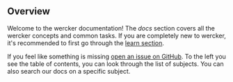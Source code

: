 ## Overview

Welcome to the wercker documentation! The *docs* section covers all the
wercker concepts and common tasks. If you are completely new to wercker,
it's recommended to first go through the [learn section](http://devcenter.wercker.com/learn/basics/01_introduction.html).

If you feel like something is missing
[open an issue on GitHub](https://github.com/wercker/docs/issues). To the left
you see the table of contents, you can look through the list of subjects. You can
also search our docs on a specific subject.
